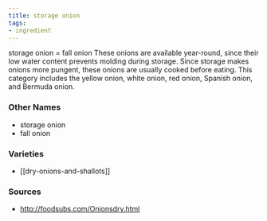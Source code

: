 ```yaml
---
title: storage onion
tags:
- ingredient
---
```

storage onion = fall onion These onions are available year-round, since their low water content prevents molding during storage. Since storage makes onions more pungent, these onions are usually cooked before eating. This category includes the yellow onion, white onion, red onion, Spanish onion, and Bermuda onion.

### Other Names

* storage onion
* fall onion

### Varieties

* [[dry-onions-and-shallots]]

### Sources
* http://foodsubs.com/Onionsdry.html
